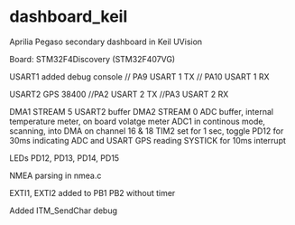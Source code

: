 dashboard_keil
==============

Aprilia Pegaso secondary dashboard in Keil UVision

Board: STM32F4Discovery (STM32F407VG)

USART1 added debug console // PA9 USART 1 TX
	                         // PA10 USART 1 RX
	                       
USART2 GPS 38400            //PA2 USART 2 TX
                            //PA3 USART 2 RX
                            
DMA1 STREAM 5 USART2 buffer
DMA2 STREAM 0 ADC buffer, internal temperature meter, on board volatge meter
ADC1 in continous mode, scanning, into DMA on channel 16 & 18
TIM2 set for 1 sec, toggle PD12 for 30ms indicating  ADC and USART GPS reading
SYSTICK for 10ms interrupt

LEDs PD12, PD13, PD14, PD15

NMEA parsing in nmea.c

EXTI1, EXTI2 added to PB1 PB2 without timer

Added ITM_SendChar debug

